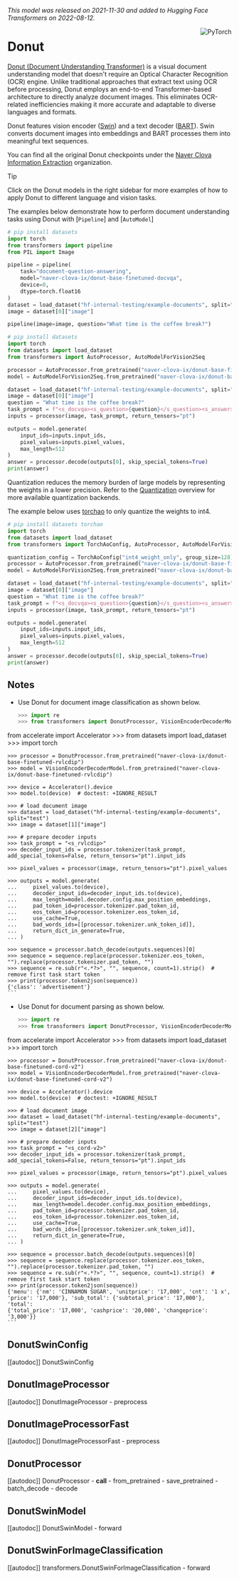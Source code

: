 <!--Copyright 2022 The HuggingFace Team. All rights reserved.

Licensed under the Apache License, Version 2.0 (the "License"); you may not use this file except in compliance with the
License. You may obtain a copy of the License at

http://www.apache.org/licenses/LICENSE-2.0

Unless required by applicable law or agreed to in writing, software distributed under the License is distributed on an
"AS IS" BASIS, WITHOUT WARRANTIES OR CONDITIONS OF ANY KIND, either express or implied. See the License for the

⚠️ Note that this file is in Markdown but contain specific syntax for our doc-builder (similar to MDX) that may not be
rendered properly in your Markdown viewer.

specific language governing permissions and limitations under the License. -->
*This model was released on 2021-11-30 and added to Hugging Face Transformers on 2022-08-12.*

<div style="float: right;">
    <div class="flex flex-wrap space-x-1">
        <img alt="PyTorch" src="https://img.shields.io/badge/PyTorch-DE3412?style=flat&logo=pytorch&logoColor=white">
    </div>
</div>

# Donut

[Donut (Document Understanding Transformer)](https://huggingface.co/papers/2111.15664) is a visual document understanding model that doesn't require an Optical Character Recognition (OCR) engine. Unlike traditional approaches that extract text using OCR before processing, Donut employs an end-to-end Transformer-based architecture to directly analyze document images. This eliminates OCR-related inefficiencies making it more accurate and adaptable to diverse languages and formats.

Donut features vision encoder ([Swin](./swin)) and a text decoder ([BART](./bart)). Swin converts document images into embeddings and BART processes them into meaningful text sequences.

You can find all the original Donut checkpoints under the [Naver Clova Information Extraction](https://huggingface.co/naver-clova-ix) organization.

> [!TIP]
> Click on the Donut models in the right sidebar for more examples of how to apply Donut to different language and vision tasks.

The examples below demonstrate how to perform document understanding tasks using Donut with [`Pipeline`] and [`AutoModel`]

<hfoptions id="usage">
<hfoption id="Pipeline">

```py
# pip install datasets
import torch
from transformers import pipeline
from PIL import Image

pipeline = pipeline(
    task="document-question-answering",
    model="naver-clova-ix/donut-base-finetuned-docvqa",
    device=0,
    dtype=torch.float16
)
dataset = load_dataset("hf-internal-testing/example-documents", split="test")
image = dataset[0]["image"]

pipeline(image=image, question="What time is the coffee break?")
```

</hfoption>
<hfoption id="AutoModel">

```py
# pip install datasets
import torch
from datasets import load_dataset
from transformers import AutoProcessor, AutoModelForVision2Seq

processor = AutoProcessor.from_pretrained("naver-clova-ix/donut-base-finetuned-docvqa")
model = AutoModelForVision2Seq.from_pretrained("naver-clova-ix/donut-base-finetuned-docvqa")

dataset = load_dataset("hf-internal-testing/example-documents", split="test")
image = dataset[0]["image"]
question = "What time is the coffee break?"
task_prompt = f"<s_docvqa><s_question>{question}</s_question><s_answer>"
inputs = processor(image, task_prompt, return_tensors="pt")

outputs = model.generate(
    input_ids=inputs.input_ids,
    pixel_values=inputs.pixel_values,
    max_length=512
)
answer = processor.decode(outputs[0], skip_special_tokens=True)
print(answer)
```

</hfoption>
</hfoptions>

Quantization reduces the memory burden of large models by representing the weights in a lower precision. Refer to the [Quantization](../quantization/overview) overview for more available quantization backends.

The example below uses [torchao](../quantization/torchao) to only quantize the weights to int4.

```py
# pip install datasets torchao
import torch
from datasets import load_dataset
from transformers import TorchAoConfig, AutoProcessor, AutoModelForVision2Seq

quantization_config = TorchAoConfig("int4_weight_only", group_size=128)
processor = AutoProcessor.from_pretrained("naver-clova-ix/donut-base-finetuned-docvqa")
model = AutoModelForVision2Seq.from_pretrained("naver-clova-ix/donut-base-finetuned-docvqa", quantization_config=quantization_config)

dataset = load_dataset("hf-internal-testing/example-documents", split="test")
image = dataset[0]["image"]
question = "What time is the coffee break?"
task_prompt = f"<s_docvqa><s_question>{question}</s_question><s_answer>"
inputs = processor(image, task_prompt, return_tensors="pt")

outputs = model.generate(
    input_ids=inputs.input_ids,
    pixel_values=inputs.pixel_values,
    max_length=512
)
answer = processor.decode(outputs[0], skip_special_tokens=True)
print(answer)
```

## Notes

- Use Donut for document image classification as shown below.

    ```py
    >>> import re
    >>> from transformers import DonutProcessor, VisionEncoderDecoderModel
from accelerate import Accelerator
    >>> from datasets import load_dataset
    >>> import torch

    >>> processor = DonutProcessor.from_pretrained("naver-clova-ix/donut-base-finetuned-rvlcdip")
    >>> model = VisionEncoderDecoderModel.from_pretrained("naver-clova-ix/donut-base-finetuned-rvlcdip")

    >>> device = Accelerator().device
    >>> model.to(device)  # doctest: +IGNORE_RESULT

    >>> # load document image
    >>> dataset = load_dataset("hf-internal-testing/example-documents", split="test")
    >>> image = dataset[1]["image"]

    >>> # prepare decoder inputs
    >>> task_prompt = "<s_rvlcdip>"
    >>> decoder_input_ids = processor.tokenizer(task_prompt, add_special_tokens=False, return_tensors="pt").input_ids

    >>> pixel_values = processor(image, return_tensors="pt").pixel_values

    >>> outputs = model.generate(
    ...     pixel_values.to(device),
    ...     decoder_input_ids=decoder_input_ids.to(device),
    ...     max_length=model.decoder.config.max_position_embeddings,
    ...     pad_token_id=processor.tokenizer.pad_token_id,
    ...     eos_token_id=processor.tokenizer.eos_token_id,
    ...     use_cache=True,
    ...     bad_words_ids=[[processor.tokenizer.unk_token_id]],
    ...     return_dict_in_generate=True,
    ... )

    >>> sequence = processor.batch_decode(outputs.sequences)[0]
    >>> sequence = sequence.replace(processor.tokenizer.eos_token, "").replace(processor.tokenizer.pad_token, "")
    >>> sequence = re.sub(r"<.*?>", "", sequence, count=1).strip()  # remove first task start token
    >>> print(processor.token2json(sequence))
    {'class': 'advertisement'}
    ```

- Use Donut for document parsing as shown below.

    ```py
    >>> import re
    >>> from transformers import DonutProcessor, VisionEncoderDecoderModel
from accelerate import Accelerator
    >>> from datasets import load_dataset
    >>> import torch

    >>> processor = DonutProcessor.from_pretrained("naver-clova-ix/donut-base-finetuned-cord-v2")
    >>> model = VisionEncoderDecoderModel.from_pretrained("naver-clova-ix/donut-base-finetuned-cord-v2")

    >>> device = Accelerator().device
    >>> model.to(device)  # doctest: +IGNORE_RESULT

    >>> # load document image
    >>> dataset = load_dataset("hf-internal-testing/example-documents", split="test")
    >>> image = dataset[2]["image"]

    >>> # prepare decoder inputs
    >>> task_prompt = "<s_cord-v2>"
    >>> decoder_input_ids = processor.tokenizer(task_prompt, add_special_tokens=False, return_tensors="pt").input_ids

    >>> pixel_values = processor(image, return_tensors="pt").pixel_values

    >>> outputs = model.generate(
    ...     pixel_values.to(device),
    ...     decoder_input_ids=decoder_input_ids.to(device),
    ...     max_length=model.decoder.config.max_position_embeddings,
    ...     pad_token_id=processor.tokenizer.pad_token_id,
    ...     eos_token_id=processor.tokenizer.eos_token_id,
    ...     use_cache=True,
    ...     bad_words_ids=[[processor.tokenizer.unk_token_id]],
    ...     return_dict_in_generate=True,
    ... )

    >>> sequence = processor.batch_decode(outputs.sequences)[0]
    >>> sequence = sequence.replace(processor.tokenizer.eos_token, "").replace(processor.tokenizer.pad_token, "")
    >>> sequence = re.sub(r"<.*?>", "", sequence, count=1).strip()  # remove first task start token
    >>> print(processor.token2json(sequence))
    {'menu': {'nm': 'CINNAMON SUGAR', 'unitprice': '17,000', 'cnt': '1 x', 'price': '17,000'}, 'sub_total': {'subtotal_price': '17,000'}, 'total': 
    {'total_price': '17,000', 'cashprice': '20,000', 'changeprice': '3,000'}}
    ```

## DonutSwinConfig

[[autodoc]] DonutSwinConfig

## DonutImageProcessor

[[autodoc]] DonutImageProcessor
    - preprocess

## DonutImageProcessorFast

[[autodoc]] DonutImageProcessorFast
    - preprocess

## DonutProcessor

[[autodoc]] DonutProcessor
    - __call__
    - from_pretrained
    - save_pretrained
    - batch_decode
    - decode

## DonutSwinModel

[[autodoc]] DonutSwinModel
    - forward

## DonutSwinForImageClassification

[[autodoc]] transformers.DonutSwinForImageClassification
    - forward

